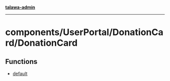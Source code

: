 [**talawa-admin**](../../../../README.md)

***

# components/UserPortal/DonationCard/DonationCard

## Functions

- [default](functions/default.md)

